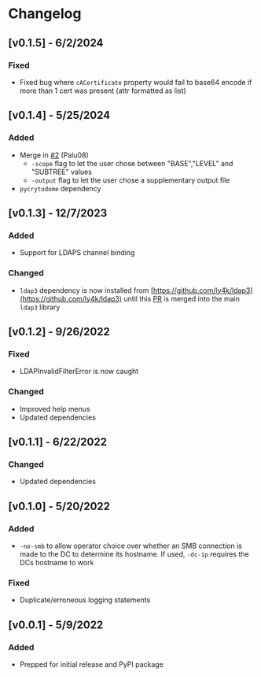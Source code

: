 # Changelog
## [v0.1.5] - 6/2/2024
### Fixed
- Fixed bug where `cACertificate` property would fail to base64 encode if more than 1 cert was present (attr formatted as list)

## [v0.1.4] - 5/25/2024
### Added
- Merge in [#2](https://github.com/Tw1sm/pyldapsearch/pull/2) (Palu08)
    - `-scope` flag to let the user chose between "BASE","LEVEL" and "SUBTREE" values
    - `-output` flag to let the user chose a supplementary output file
- `pycrytodome` dependency

## [v0.1.3] - 12/7/2023
### Added
- Support for LDAPS channel binding

### Changed
- `ldap3` dependency is now installed from [https://github.com/ly4k/ldap3](https://github.com/ly4k/ldap3) until this [PR](https://github.com/cannatag/ldap3/pull/1087) is merged into the main `ldap3` library

## [v0.1.2] - 9/26/2022
### Fixed
- LDAPInvalidFilterError is now caught

### Changed
- Improved help menus
- Updated dependencies

## [v0.1.1] - 6/22/2022
### Changed
- Updated dependencies

## [v0.1.0] - 5/20/2022
### Added
- `-no-smb` to allow operator choice over whether an SMB connection is made to the DC to determine its hostname. If used, `-dc-ip` requires the DCs hostname to work
### Fixed
- Duplicate/erroneous logging statements

## [v0.0.1] - 5/9/2022
### Added
- Prepped for initial release and PyPI package
